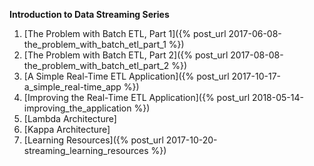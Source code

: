   
**Introduction to Data Streaming Series**
1. [The Problem with Batch ETL, Part 1]({% post_url 2017-06-08-the_problem_with_batch_etl_part_1 %})
2. [The Problem with Batch ETL, Part 2]({% post_url 2017-08-08-the_problem_with_batch_etl_part_2 %})
3. [A Simple Real-Time ETL Application]({% post_url 2017-10-17-a_simple_real-time_app %})
4. [Improving the Real-Time ETL Application]({% post_url 2018-05-14-improving_the_application %})
5. [Lambda Architecture]
6. [Kappa Architecture]
7. [Learning Resources]({% post_url 2017-10-20-streaming_learning_resources %})
  